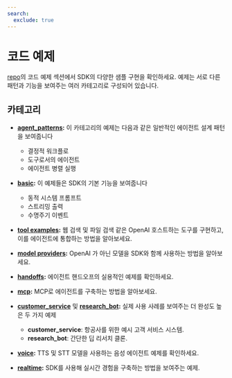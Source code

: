 ```yaml
---
search:
  exclude: true
---
```

# 코드 예제

[repo](https://github.com/openai/openai-agents-python/tree/main/examples)의 코드 예제 섹션에서 SDK의 다양한 샘플 구현을 확인하세요. 예제는 서로 다른 패턴과 기능을 보여주는 여러 카테고리로 구성되어 있습니다.


## 카테고리

- **[agent_patterns](https://github.com/openai/openai-agents-python/tree/main/examples/agent_patterns):**
  이 카테고리의 예제는 다음과 같은 일반적인 에이전트 설계 패턴을 보여줍니다

    - 결정적 워크플로
    - 도구로서의 에이전트
    - 에이전트 병렬 실행

- **[basic](https://github.com/openai/openai-agents-python/tree/main/examples/basic):**
  이 예제들은 SDK의 기본 기능을 보여줍니다

    - 동적 시스템 프롬프트
    - 스트리밍 출력
    - 수명주기 이벤트

- **[tool examples](https://github.com/openai/openai-agents-python/tree/main/examples/tools):**
  웹 검색 및 파일 검색 같은 OpenAI 호스트하는 도구를 구현하고,
   이를 에이전트에 통합하는 방법을 알아보세요.

- **[model providers](https://github.com/openai/openai-agents-python/tree/main/examples/model_providers):**
  OpenAI 가 아닌 모델을 SDK와 함께 사용하는 방법을 알아보세요.

- **[handoffs](https://github.com/openai/openai-agents-python/tree/main/examples/handoffs):**
  에이전트 핸드오프의 실용적인 예제를 확인하세요.

- **[mcp](https://github.com/openai/openai-agents-python/tree/main/examples/mcp):**
  MCP로 에이전트를 구축하는 방법을 알아보세요.

- **[customer_service](https://github.com/openai/openai-agents-python/tree/main/examples/customer_service)** 및 **[research_bot](https://github.com/openai/openai-agents-python/tree/main/examples/research_bot):**
  실제 사용 사례를 보여주는 더 완성도 높은 두 가지 예제

    - **customer_service**: 항공사를 위한 예시 고객 서비스 시스템.
    - **research_bot**: 간단한 딥 리서치 클론.

- **[voice](https://github.com/openai/openai-agents-python/tree/main/examples/voice):**
  TTS 및 STT 모델을 사용하는 음성 에이전트 예제를 확인하세요.

- **[realtime](https://github.com/openai/openai-agents-python/tree/main/examples/realtime):**
  SDK를 사용해 실시간 경험을 구축하는 방법을 보여주는 예제.
